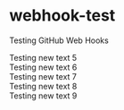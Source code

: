 # webhook-test
Testing GitHub Web Hooks
 
Testing new text 5  
Testing new text 6  
Testing new text 7  
Testing new text 8  
Testing new text 9  

